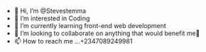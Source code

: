 - 👋 Hi, I’m @Stevestemma
- 👀 I’m interested in Coding
- 🌱 I’m currently learning front-end web development
- 💞️ I’m looking to collaborate on anything that would benefit me🤗
- 📫 How to reach me ...+2347089249981

<!---
Stevestemma/Stevestemma is a ✨ special ✨ repository because its `README.md` (this file) appears on your GitHub profile.
You can click the Preview link to take a look at your changes.
--->
